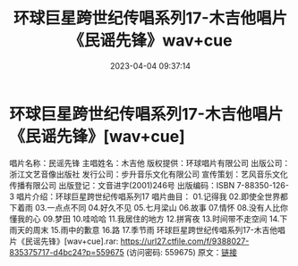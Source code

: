 ﻿---
title: 环球巨星跨世纪传唱系列17-木吉他唱片《民谣先锋》wav+cue
date: 2023-04-04 09:37:14
categories: WAV车载音乐、镜像
tags: 华语中文
---
# 环球巨星跨世纪传唱系列17-木吉他唱片《民谣先锋》[wav+cue]

唱片名称：民谣先锋
主唱姓名：木吉他
版权提供：环球唱片有限公司
出版公司：浙江文艺音像出版社
发行公司：步升音乐文化有限公司
宣传策划：艺风音乐文化传播有限公司
出版登记：文音进字(2001)246号
出版编码：ISBN 7-88350-126-3
唱片介绍：环球巨星跨世纪传唱系列17
唱片曲目：
01.记得我
02.即使全世界都下着雨
03.一点点不同
04.好久不见
05.七月梁山
06.故事
07.情怀
08.没有人比你懂我的心
09.梦田
10.哇哈哈
11.我居住的地方
12.拼宵夜
13.时间带不走空间
14.下雨天的周末
15.雨中的歉意
16.路
17.季节雨
环球巨星跨世纪传唱系列17-木吉他唱片《民谣先锋》[wav+cue].rar:
https://url27.ctfile.com/f/9388027-835375717-d4bc24?p=559675
(访问密码: 559675)
原文：[链接](https://blog.sina.com.cn/s/blog_1647c7e76010311a8.html)